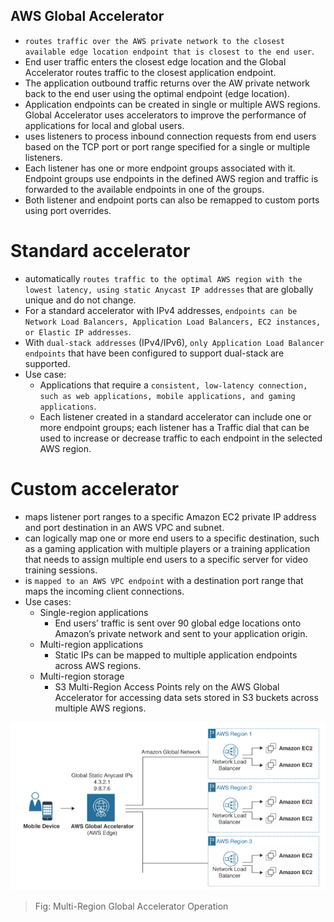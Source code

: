 AWS Global Accelerator
---

- `routes traffic over the AWS private network to the closest available edge location endpoint that is closest to the end user`.
- End user traffic enters the closest edge location and the Global Accelerator routes traffic to the closest application endpoint.
- The application outbound traffic returns over the AW private network back to the end user using the optimal endpoint (edge location).
- Application endpoints can be created in single or multiple AWS regions. Global Accelerator uses accelerators to improve the performance of applications for local and global users.
- uses listeners to process inbound connection requests from end users based on the TCP port or port range specified for a single or multiple listeners.
- Each listener has one or more endpoint groups associated with it. Endpoint groups use endpoints in the defined AWS region and traffic is forwarded to the available endpoints in one of the groups.
- Both listener and endpoint ports can also be remapped to custom ports using port overrides.

# Standard accelerator

- automatically `routes traffic to the optimal AWS region with the lowest latency, using static Anycast IP addresses` that are globally unique and do not change.
- For a standard accelerator with IPv4 addresses, `endpoints can be Network Load Balancers, Application Load Balancers, EC2 instances, or Elastic IP addresses`.
- With `dual-stack addresses` (IPv4/IPv6), `only Application Load Balancer endpoints` that have been configured to support dual-stack are supported.
- Use case:
  - Applications that require a `consistent, low-latency connection, such as web applications, mobile applications, and gaming applications`.
  - Each listener created in a standard accelerator can include one or more endpoint groups; each listener has a Traffic dial that can be used to increase or decrease traffic to each endpoint in the selected AWS region.

# Custom accelerator

- maps listener port ranges to a specific Amazon EC2 private IP address and port destination in an AWS VPC and subnet.
- can logically map one or more end users to a specific destination, such as a gaming application with multiple players or a training application that needs to assign multiple end users to a specific server for video training sessions.
- is `mapped to an AWS VPC endpoint` with a destination port range that maps the incoming client connections.
- Use cases:
  - Single-region applications
    - End users’ traffic is sent over 90 global edge locations onto Amazon’s private network and sent to your application origin.
  - Multi-region applications
    - Static IPs can be mapped to multiple application endpoints across AWS regions.
  - Multi-region storage
    - S3 Multi-Region Access Points rely on the AWS Global Accelerator for accessing data sets stored in S3 buckets across multiple AWS regions.

![Multi-Region Global Accelerator Operation](../../images/global-accelerator-operation-multi-region.png)
> Fig: Multi-Region Global Accelerator Operation


